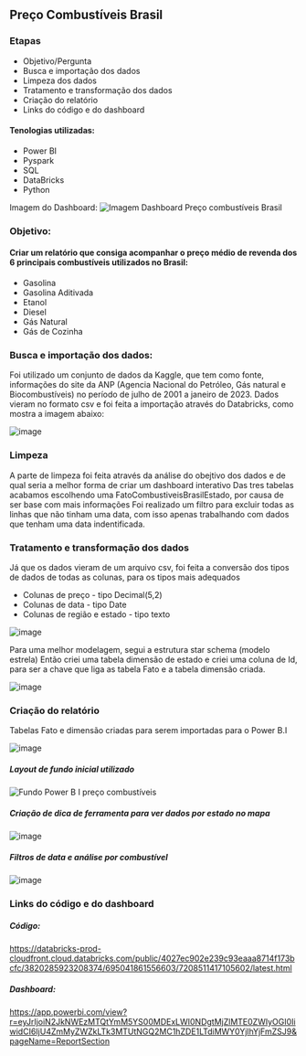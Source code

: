 ## Preço Combustíveis Brasil

### Etapas
* Objetivo/Pergunta
* Busca e importação dos dados
* Limpeza dos dados
* Tratamento e transformação dos dados
* Criação do relatório
* Links do código e do dashboard

#### Tenologias utilizadas:

* Power BI
* Pyspark
* SQL
* DataBricks
* Python


Imagem do Dashboard:
![Imagem Dashboard Preço combustíveis Brasil](https://github.com/matheus908/Pre-o-Combust-veis-Brasil/assets/60456455/b9797a51-8e18-4941-8036-a35f09f98036)

### Objetivo:
#### Criar um relatório que consiga acompanhar o preço médio de revenda dos 6 principais combustíveis utilizados no Brasil:
  * Gasolina
  * Gasolina Aditivada
  * Etanol
  * Diesel
  * Gás Natural
  * Gás de Cozinha

### Busca e importação dos dados:
Foi utilizado um conjunto de dados da Kaggle, que tem como fonte, informações do site da ANP (Agencia Nacional do Petróleo, Gás natural e Biocombustíveis) no período de julho de 2001 a janeiro de 2023.
Dados vieram no formato csv e foi feita a importação através do Databricks, como mostra a imagem abaixo:

![image](https://github.com/matheus908/Pre-o-Combust-veis-Brasil/assets/60456455/65430820-4b3a-47b9-93a9-79e0a429a7cd)

### Limpeza
A parte de limpeza foi feita através da análise do obejtivo dos dados e de qual seria a melhor forma de criar um dashboard interativo
Das tres tabelas acabamos escolhendo uma FatoCombustiveisBrasilEstado, por causa de ser base com mais informações
Foi realizado um filtro para excluir todas as linhas que não tinham uma data, com isso apenas trabalhando com dados que tenham uma data indentificada.

### Tratamento e transformação dos dados
Já que os dados vieram de um arquivo csv, foi feita a conversão dos tipos de dados de todas as colunas, para os tipos mais adequados
* Colunas de preço - tipo Decimal(5,2)
* Colunas de data - tipo Date
* Colunas de região e estado - tipo texto

![image](https://github.com/matheus908/Pre-o-Combust-veis-Brasil/assets/60456455/80fc1af5-d5b6-44f2-b1c6-e4170591def1)


Para uma melhor modelagem, segui a estrutura star schema (modelo estrela)
Então criei uma tabela dimensão de estado e criei uma coluna de Id, para ser a chave que liga as tabela Fato e a tabela dimensão criada.

![image](https://github.com/matheus908/Pre-o-Combust-veis-Brasil/assets/60456455/c267c8a6-925d-40a0-a4cd-726d98fe91f6)


### Criação do relatório

Tabelas Fato e dimensão criadas para serem importadas para o Power B.I

![image](https://github.com/matheus908/Pre-o-Combust-veis-Brasil/assets/60456455/e0c8f3b5-1fb1-423b-92b4-bcb0685de05c)

##### Layout de fundo inicial utilizado

![Fundo Power B I preço combustíveis](https://github.com/matheus908/Pre-o-Combust-veis-Brasil/assets/60456455/6845b7d2-66f2-400d-911d-4edfa6a2af5c)

##### Criação de dica de ferramenta para ver dados por estado no mapa

![image](https://github.com/matheus908/Pre-o-Combust-veis-Brasil/assets/60456455/c76d3ba8-d61f-48d6-a080-2352d6d59450)

##### Filtros de data e análise por combustível

![image](https://github.com/matheus908/Pre-o-Combust-veis-Brasil/assets/60456455/f64cba02-2448-48e0-8651-12ae3ccadcfe)

### Links do código e do dashboard

##### Código: 
https://databricks-prod-cloudfront.cloud.databricks.com/public/4027ec902e239c93eaaa8714f173bcfc/3820285923208374/695041861556603/7208511417105602/latest.html

##### Dashboard: 
https://app.powerbi.com/view?r=eyJrIjoiN2JkNWEzMTQtYmM5YS00MDExLWI0NDgtMjZlMTE0ZWIyOGI0IiwidCI6IjU4ZmMyZWZkLTk3MTUtNGQ2MC1hZDE1LTdiMWY0YjlhYjFmZSJ9&pageName=ReportSection










